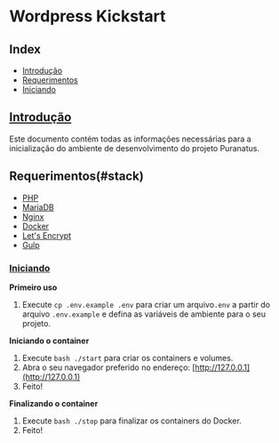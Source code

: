 # Wordpress Kickstart

## Index

- [Introdução](#intro)
- [Requerimentos](#stack)
- [Iniciando](#getting-started)

## [Introdução](#intro)

Este documento contém todas as informações necessárias para a inicialização do ambiente de desenvolvimento do projeto Puranatus.

## Requerimentos(#stack)

- [PHP](https://www.php.net)
- [MariaDB](https://mariadb.org)
- [Nginx](https://www.nginx.com)
- [Docker](https://www.docker.com)
- [Let's Encrypt](https://letsencrypt.org)
- [Gulp](https://gulpjs.com)

### [Iniciando](#getting-started)

**Primeiro uso**

1. Execute `cp .env.example .env` para criar um arquivo`.env` a partir do arquivo `.env.example` e defina as variáveis de ambiente para o seu projeto.

**Iniciando o container**

1. Execute `bash ./start` para criar os containers e volumes.
2. Abra o seu navegador preferido no endereço: [http://127.0.0.1](http://127.0.0.1)
3. Feito!

**Finalizando o container**

1. Execute `bash ./stop` para finalizar os containers do Docker.
2. Feito!
